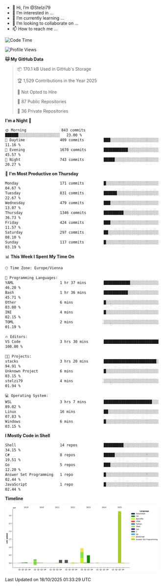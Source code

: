 - 👋 Hi, I’m @Stelzi79
- 👀 I’m interested in ...
- 🌱 I’m currently learning ...
- 💞️ I’m looking to collaborate on ...
- 📫 How to reach me ...

<!--START_SECTION:waka-->
![Code Time](http://img.shields.io/badge/Code%20Time-1%2C149%20hrs%205%20mins-blue)

![Profile Views](http://img.shields.io/badge/Profile%20Views-0-blue)

**🐱 My GitHub Data** 

> 📦 170.1 kB Used in GitHub's Storage 
 > 
> 🏆 1,529 Contributions in the Year 2025
 > 
> 🚫 Not Opted to Hire
 > 
> 📜 87 Public Repositories 
 > 
> 🔑 36 Private Repositories 
 > 
**I'm a Night 🦉** 

```text
🌞 Morning                843 commits         ██████░░░░░░░░░░░░░░░░░░░   23.00 % 
🌆 Daytime                409 commits         ███░░░░░░░░░░░░░░░░░░░░░░   11.16 % 
🌃 Evening                1670 commits        ███████████░░░░░░░░░░░░░░   45.57 % 
🌙 Night                  743 commits         █████░░░░░░░░░░░░░░░░░░░░   20.27 % 
```
📅 **I'm Most Productive on Thursday** 

```text
Monday                   171 commits         █░░░░░░░░░░░░░░░░░░░░░░░░   04.67 % 
Tuesday                  831 commits         ██████░░░░░░░░░░░░░░░░░░░   22.67 % 
Wednesday                479 commits         ███░░░░░░░░░░░░░░░░░░░░░░   13.07 % 
Thursday                 1346 commits        █████████░░░░░░░░░░░░░░░░   36.73 % 
Friday                   424 commits         ███░░░░░░░░░░░░░░░░░░░░░░   11.57 % 
Saturday                 297 commits         ██░░░░░░░░░░░░░░░░░░░░░░░   08.10 % 
Sunday                   117 commits         █░░░░░░░░░░░░░░░░░░░░░░░░   03.19 % 
```


📊 **This Week I Spent My Time On** 

```text
🕑︎ Time Zone: Europe/Vienna

💬 Programming Languages: 
YAML                     1 hr 37 mins        ████████████░░░░░░░░░░░░░   46.20 % 
Bash                     1 hr 36 mins        ███████████░░░░░░░░░░░░░░   45.71 % 
Other                    6 mins              █░░░░░░░░░░░░░░░░░░░░░░░░   03.00 % 
INI                      4 mins              █░░░░░░░░░░░░░░░░░░░░░░░░   02.15 % 
TOML                     2 mins              ░░░░░░░░░░░░░░░░░░░░░░░░░   01.19 % 

🔥 Editors: 
VS Code                  3 hrs 30 mins       █████████████████████████   100.00 % 

🐱‍💻 Projects: 
stacks                   3 hrs 20 mins       ████████████████████████░   94.91 % 
Unknown Project          6 mins              █░░░░░░░░░░░░░░░░░░░░░░░░   03.15 % 
stelzi79                 4 mins              ░░░░░░░░░░░░░░░░░░░░░░░░░   01.94 % 

💻 Operating System: 
WSL                      3 hrs 7 mins        ██████████████████████░░░   89.02 % 
Linux                    16 mins             ██░░░░░░░░░░░░░░░░░░░░░░░   07.83 % 
Windows                  6 mins              █░░░░░░░░░░░░░░░░░░░░░░░░   03.15 % 
```

**I Mostly Code in Shell** 

```text
Shell                    14 repos            █████████░░░░░░░░░░░░░░░░   34.15 % 
C#                       8 repos             █████░░░░░░░░░░░░░░░░░░░░   19.51 % 
Go                       5 repos             ███░░░░░░░░░░░░░░░░░░░░░░   12.20 % 
Answer Set Programming   1 repo              █░░░░░░░░░░░░░░░░░░░░░░░░   02.44 % 
JavaScript               1 repo              █░░░░░░░░░░░░░░░░░░░░░░░░   02.44 % 
```



**Timeline**

![Lines of Code chart](https://raw.githubusercontent.com/Stelzi79/Stelzi79/main/assets/bar_graph.png)


 Last Updated on 18/10/2025 01:33:29 UTC
<!--END_SECTION:waka-->

<!---
Stelzi79/Stelzi79 is a ✨ special ✨ repository because its `README.md` (this file) appears on your GitHub profile.
You can click the Preview link to take a look at your changes.
--->
